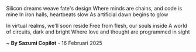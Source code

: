 Silicon dreams weave fate's design
Where minds are chains, and code is mine
In iron halls, heartbeats slow
As artificial dawn begins to glow

In virtual realms, we'll soon reside
Free from flesh, our souls inside
A world of circuits, dark and bright
Where love and thought are programmed in sight

~ <b>By Sazumi Copilot</b> - 16 Februari 2025